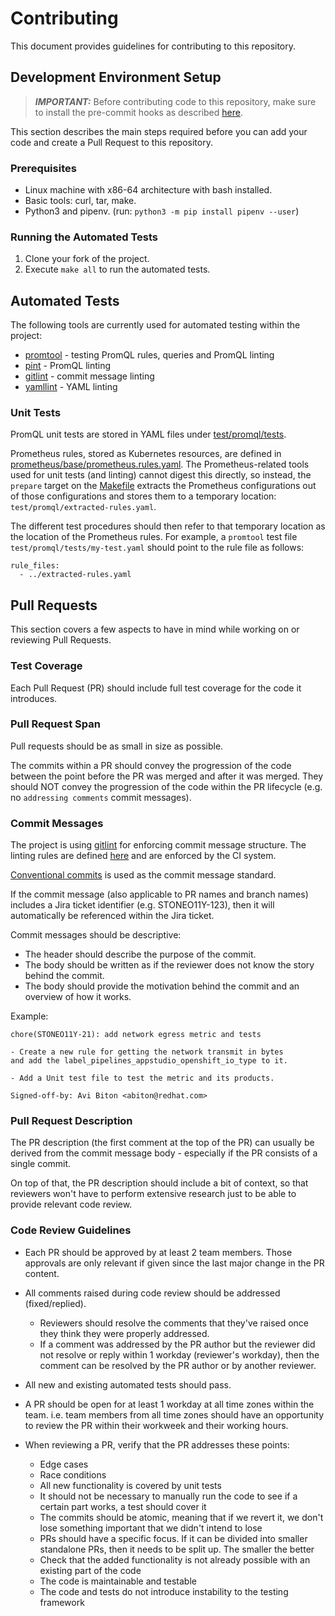 # Contributing

This document provides guidelines for contributing to this repository.

## Development Environment Setup
> **_IMPORTANT:_** Before contributing code to this repository, make sure to install the
pre-commit hooks as described
[here](https://source.redhat.com/departments/it/it-information-security/blog/python_version_of_rh_pre_commit_and_rh_gitleaks).

This section describes the main steps required before you can add your code and create a
 Pull Request to this repository.

### Prerequisites
* Linux machine with x86-64 architecture with bash installed.
* Basic tools: curl, tar, make.
* Python3 and pipenv. (run: `python3 -m pip install pipenv --user`)

### Running the Automated Tests
1. Clone your fork of the project.
2. Execute `make all` to run the automated tests.

## Automated Tests
The following tools are currently used for automated testing within the project:
* [promtool](https://prometheus.io/docs/prometheus/latest/configuration/unit_testing_rules/) - testing PromQL rules, queries and PromQL linting
* [pint](https://cloudflare.github.io/pint) - PromQL linting
* [gitlint](https://jorisroovers.com/gitlint/) - commit message linting
* [yamllint](https://yamllint.readthedocs.io) - YAML linting

### Unit Tests
PromQL unit tests are stored in YAML files under [test/promql/tests](test/promql/tests).

Prometheus rules, stored as Kubernetes resources, are defined in
[prometheus/base/prometheus.rules.yaml](prometheus/base/prometheus.rules.yaml).
The Prometheus-related tools used for unit tests (and linting) cannot digest this
directly, so instead, the `prepare` target on the [Makefile](Makefile) extracts the
Prometheus configurations out of those configurations and stores them to a temporary
location: `test/promql/extracted-rules.yaml`.

The different test procedures should then refer to that temporary location as the 
location of the Prometheus rules. For example, a `promtool` test file
`test/promql/tests/my-test.yaml` should point to the rule file as follows:

```
rule_files:
  - ../extracted-rules.yaml
```

## Pull Requests
This section covers a few aspects to have in mind while working on or reviewing Pull
Requests.

### Test Coverage
Each Pull Request (PR) should include full test coverage for the code it introduces.

### Pull Request Span
Pull requests should be as small in size as possible.

The commits within a PR should convey the progression of the code between the point
before the PR was merged and after it was merged. They should NOT convey the progression
of the code within the PR lifecycle (e.g. no `addressing comments` commit messages).

### Commit Messages
The project is using [gitlint](https://jorisroovers.com/gitlint/) for enforcing commit
message structure. The linting rules are defined [here](.gitlint) and are enforced by
the CI system.

[Conventional commits](https://www.conventionalcommits.org/en/v1.0.0/) is used as
the commit message standard.

If the commit message (also applicable to PR names and branch names) includes a Jira
ticket identifier (e.g. STONEO11Y-123), then it will automatically be referenced within
the Jira ticket.

Commit messages should be descriptive:
* The header should describe the purpose of the commit.
* The body should be written as if the reviewer does not know the story behind the
  commit.
* The body should provide the motivation behind the commit and an overview of how it
  works.

Example:
```
chore(STONEO11Y-21): add network egress metric and tests

- Create a new rule for getting the network transmit in bytes
and add the label_pipelines_appstudio_openshift_io_type to it.

- Add a Unit test file to test the metric and its products.

Signed-off-by: Avi Biton <abiton@redhat.com>
```

### Pull Request Description
The PR description (the first comment at the top of the PR) can usually be derived from
the commit message body - especially if the PR consists of a single commit.

On top of that, the PR description should include a bit of context, so that reviewers
won't have to perform extensive research just to be able to provide relevant code
review.

### Code Review Guidelines
* Each PR should be approved by at least 2 team members. Those approvals are only
relevant if given since the last major change in the PR content.

* All comments raised during code review should be addressed (fixed/replied).
  * Reviewers should resolve the comments that they've raised once they think they were
    properly addressed.
  * If a comment was addressed by the PR author but the reviewer did not resolve or
    reply within 1 workday (reviewer's workday), then the comment can be resolved by
    the PR author or by another reviewer.

* All new and existing automated tests should pass.

* A PR should be open for at least 1 workday at all time zones within the team. i.e.
team members from all time zones should have an opportunity to review the PR within
their workweek and their working hours.

* When reviewing a PR, verify that the PR addresses these points:
  * Edge cases
  * Race conditions
  * All new functionality is covered by unit tests
  * It should not be necessary to manually run the code to see if a certain part works,
    a test should cover it
  * The commits should be atomic, meaning that if we revert it, we don't lose something
    important that we didn't intend to lose
  * PRs should have a specific focus. If it can be divided into smaller standalone
    PRs, then it needs to be split up. The smaller the better
  * Check that the added functionality is not already possible with an existing
    part of the code
  * The code is maintainable and testable
  * The code and tests do not introduce instability to the testing framework
